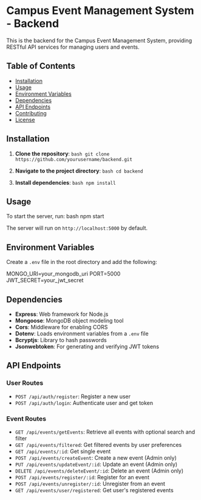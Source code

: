 # Campus Event Management System - Backend

This is the backend for the Campus Event Management System, providing RESTful API services for managing users and events.

## Table of Contents

- [Installation](#installation)
- [Usage](#usage)
- [Environment Variables](#environment-variables)
- [Dependencies](#dependencies)
- [API Endpoints](#api-endpoints)
- [Contributing](#contributing)
- [License](#license)

## Installation

1. **Clone the repository**:   ```bash
   git clone https://github.com/yourusername/backend.git   ```

2. **Navigate to the project directory**:   ```bash
   cd backend   ```

3. **Install dependencies**:   ```bash
   npm install   ```

## Usage

To start the server, run:
bash
npm start

The server will run on `http://localhost:5000` by default.

## Environment Variables

Create a `.env` file in the root directory and add the following:

MONGO_URI=your_mongodb_uri
PORT=5000
JWT_SECRET=your_jwt_secret


## Dependencies

- **Express**: Web framework for Node.js
- **Mongoose**: MongoDB object modeling tool
- **Cors**: Middleware for enabling CORS
- **Dotenv**: Loads environment variables from a `.env` file
- **Bcryptjs**: Library to hash passwords
- **Jsonwebtoken**: For generating and verifying JWT tokens

## API Endpoints

### User Routes
- `POST /api/auth/register`: Register a new user
- `POST /api/auth/login`: Authenticate user and get token

### Event Routes
- `GET /api/events/getEvents`: Retrieve all events with optional search and filter
- `GET /api/events/filtered`: Get filtered events by user preferences
- `GET /api/events/:id`: Get single event
- `POST /api/events/createEvent`: Create a new event (Admin only)
- `PUT /api/events/updateEvent/:id`: Update an event (Admin only)
- `DELETE /api/events/deleteEvent/:id`: Delete an event (Admin only)
- `POST /api/events/register/:id`: Register for an event
- `POST /api/events/unregister/:id`: Unregister from an event
- `GET /api/events/user/registered`: Get user's registered events



